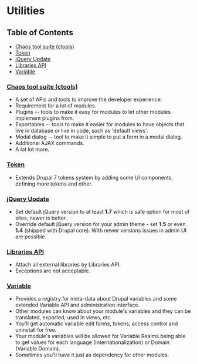 # Utilities

## Table of Contents

  - [Chaos tool suite (ctools)](#chaos-tool-suite-ctools)
  - [Token](#token)
  - [jQuery Update](#jquery-update)
  - [Libraries API](#libraries-api)
  - [Variable](#variable)
  
### [Chaos tool suite (ctools)](https://www.drupal.org/project/ctools)

  - A set of APIs and tools to improve the developer experience.
  - Requirement for a lot of modules.
  - Plugins -- tools to make it easy for modules to let other modules implement plugins from.
  - Exportables -- tools to make it easier for modules to have objects that live in database or live in code, such as 'default views'.
  - Modal dialog -- tool to make it simple to put a form in a modal dialog.
  - Additional AJAX commands.
  - A lot lot more.

### [Token](https://www.drupal.org/project/token)

  - Extends Drupal 7 tokens system by adding some UI components, defining more tokens and other.

### [jQuery Update](https://www.drupal.org/project/jquery_update)

  - Set default jQuery version to at least **1.7** which is safe option for most of sites, newer is better.
  - Override default jQuery version for your admin theme - set **1.5** or even **1.4** (shipped with Drupal core). With newer versions issues in admin UI are possible.

### [Libraries API](https://www.drupal.org/project/libraries)

  - Attach all external libraries by Libraries API.
  - Exceptions are not acceptable.
  
### [Variable](https://www.drupal.org/project/variable)
  - Provides a registry for meta-data about Drupal variables and some extended Variable API and administration interface.
  - Other modules can know about your module's variables and they can be translated, exported, used in views, etc.
  - You'll get automatic variable edit forms, tokens, access control and uninstall for free.
  - Your module's variables will be allowed for Variable Realms being able to get values for each language (Internationalization) or Domain (Variable Domain).
  - Sometimes you'll have it just as dependency for other modules.
  